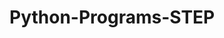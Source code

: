 # Python-Programs-STEP
        
     
                    
                                  
                              
                                              
                   
      
  

